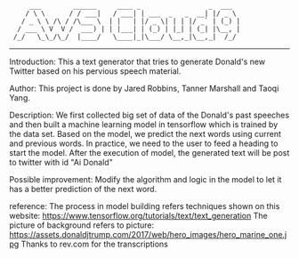          ___        ______     ____ _                 _  ___  
        / \ \      / / ___|   / ___| | ___  _   _  __| |/ _ \ 
       / _ \ \ /\ / /\___ \  | |   | |/ _ \| | | |/ _` | (_) |
      / ___ \ V  V /  ___) | | |___| | (_) | |_| | (_| |\__, |
     /_/   \_\_/\_/  |____/   \____|_|\___/ \__,_|\__,_|  /_/ 
 ----------------------------------------------------------------- 


Introduction: 
    This a text generator that tries to generate Donald's new Twitter based on his pervious speech material.
    
Author:
    This project is done by Jared Robbins, Tanner Marshall and Taoqi Yang.
    
Description:
    We first collected big set of data of the Donald's past speeches and then built a machine learning model in tensorflow which is trained by 
the data set. Based on the model, we predict the next words using current and previous words. 
    In practice, we need to the user to feed a heading to start the model. After the execution of model, the generated text will be post to
twitter with id "Ai Donald" 

Possible improvement:
    Modify the algorithm and logic in the model to let it has a better prediction of the next word.
    
    
reference:
    The process in model building refers techniques shown on this website: https://www.tensorflow.org/tutorials/text/text_generation
    The picture of background refers to picture: https://assets.donaldjtrump.com/2017/web/hero_images/hero_marine_one.jpg
    Thanks to rev.com for the transcriptions
    
